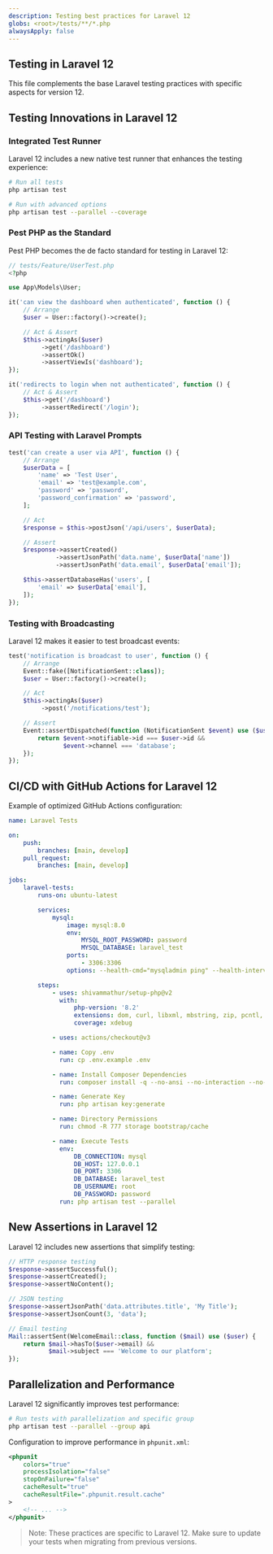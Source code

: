 ```yaml
---
description: Testing best practices for Laravel 12
globs: <root>/tests/**/*.php
alwaysApply: false
---
```


## Testing in Laravel 12

This file complements the base Laravel testing practices with specific aspects for version 12.

## Testing Innovations in Laravel 12

### Integrated Test Runner

Laravel 12 includes a new native test runner that enhances the testing experience:

```bash
# Run all tests
php artisan test

# Run with advanced options
php artisan test --parallel --coverage
```

### Pest PHP as the Standard

Pest PHP becomes the de facto standard for testing in Laravel 12:

```php
// tests/Feature/UserTest.php
<?php

use App\Models\User;

it('can view the dashboard when authenticated', function () {
    // Arrange
    $user = User::factory()->create();

    // Act & Assert
    $this->actingAs($user)
         ->get('/dashboard')
         ->assertOk()
         ->assertViewIs('dashboard');
});

it('redirects to login when not authenticated', function () {
    // Act & Assert
    $this->get('/dashboard')
         ->assertRedirect('/login');
});
```

### API Testing with Laravel Prompts

```php
test('can create a user via API', function () {
    // Arrange
    $userData = [
        'name' => 'Test User',
        'email' => 'test@example.com',
        'password' => 'password',
        'password_confirmation' => 'password',
    ];

    // Act
    $response = $this->postJson('/api/users', $userData);

    // Assert
    $response->assertCreated()
             ->assertJsonPath('data.name', $userData['name'])
             ->assertJsonPath('data.email', $userData['email']);

    $this->assertDatabaseHas('users', [
        'email' => $userData['email'],
    ]);
});
```

### Testing with Broadcasting

Laravel 12 makes it easier to test broadcast events:

```php
test('notification is broadcast to user', function () {
    // Arrange
    Event::fake([NotificationSent::class]);
    $user = User::factory()->create();

    // Act
    $this->actingAs($user)
         ->post('/notifications/test');

    // Assert
    Event::assertDispatched(function (NotificationSent $event) use ($user) {
        return $event->notifiable->id === $user->id &&
               $event->channel === 'database';
    });
});
```

## CI/CD with GitHub Actions for Laravel 12

Example of optimized GitHub Actions configuration:

```yaml
name: Laravel Tests

on:
    push:
        branches: [main, develop]
    pull_request:
        branches: [main, develop]

jobs:
    laravel-tests:
        runs-on: ubuntu-latest

        services:
            mysql:
                image: mysql:8.0
                env:
                    MYSQL_ROOT_PASSWORD: password
                    MYSQL_DATABASE: laravel_test
                ports:
                    - 3306:3306
                options: --health-cmd="mysqladmin ping" --health-interval=10s --health-timeout=5s --health-retries=3

        steps:
            - uses: shivammathur/setup-php@v2
              with:
                  php-version: '8.2'
                  extensions: dom, curl, libxml, mbstring, zip, pcntl, pdo, sqlite, pdo_sqlite, mysql, pdo_mysql
                  coverage: xdebug

            - uses: actions/checkout@v3

            - name: Copy .env
              run: cp .env.example .env

            - name: Install Composer Dependencies
              run: composer install -q --no-ansi --no-interaction --no-scripts --no-progress

            - name: Generate Key
              run: php artisan key:generate

            - name: Directory Permissions
              run: chmod -R 777 storage bootstrap/cache

            - name: Execute Tests
              env:
                  DB_CONNECTION: mysql
                  DB_HOST: 127.0.0.1
                  DB_PORT: 3306
                  DB_DATABASE: laravel_test
                  DB_USERNAME: root
                  DB_PASSWORD: password
              run: php artisan test --parallel
```

## New Assertions in Laravel 12

Laravel 12 includes new assertions that simplify testing:

```php
// HTTP response testing
$response->assertSuccessful();
$response->assertCreated();
$response->assertNoContent();

// JSON testing
$response->assertJsonPath('data.attributes.title', 'My Title');
$response->assertJsonCount(3, 'data');

// Email testing
Mail::assertSent(WelcomeEmail::class, function ($mail) use ($user) {
    return $mail->hasTo($user->email) &&
           $mail->subject === 'Welcome to our platform';
});
```

## Parallelization and Performance

Laravel 12 significantly improves test performance:

```bash
# Run tests with parallelization and specific group
php artisan test --parallel --group api
```

Configuration to improve performance in `phpunit.xml`:

```xml
<phpunit
    colors="true"
    processIsolation="false"
    stopOnFailure="false"
    cacheResult="true"
    cacheResultFile=".phpunit.result.cache"
>
    <!-- ... -->
</phpunit>
```

> Note: These practices are specific to Laravel 12. Make sure to update your tests when migrating from previous versions.
